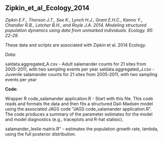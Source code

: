 ## Zipkin_et_al_Ecology_2014
*Zipkin E.F., Thorson J.T., See K., Lynch H.J., Grant E.H.C., Kanno Y., Chandler R.B., Letcher B.H., and Royle J.A. 2014. Modeling structured population dynamics using data from unmarked individuals. Ecology. 95: 22-29.*

These data and scripts are associated with Zipkin et al. 2014 Ecology.

*Data:*

saldata.aggregated_A.csv - Adult salamander counts for 21 sites from 2005-2011, with two sampling events per year
saldata.aggregated_J.csv - Juvenile salamander counts for 21 sites from 2005-2011, with two sampling events per year

**Code:**

Wrapper R code_salamander application.R - Start with this file. This code reads and formats the data and then fits a structured Dail-Madsen model using the associated JAGS code "JAGS code_salamander application.R". The code produces a summary of the parameter estimates for the model and model diagnostics (e.g., traceplots and R-hat statisic).

salamander_leslie matrix.R" - estimates the population growth rate, lambda, using the full posterior distribution.
